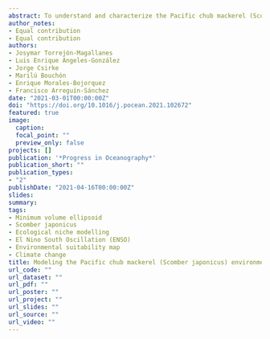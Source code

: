 ```yaml
---
abstract: To understand and characterize the Pacific chub mackerel (Scomber japonicus) spatiotemporal distribution in the northern Peruvian Current System, this study characterized the ecological niche using the minimum volume ellipsoid (MVE) approach considering two meteorological conditions jointly; El Niño (EN) and La Niña (LN). For this purpose, the species presence records collected by the Peruvian onboard observer program from 1997 to 2018 were used. All presence records were matched with the date (day/month/year) and location (longitude, latitude) of the corresponding oceanographic variables (sea surface temperature [SST], sea surface salinity [SSS], chlorophyll, and oxygen). Also, the future projected climate change effects on chub mackerel spatiotemporal distribution under Representative Concentration Pathway (RCP) 4.5 and 8.5 scenarios by mid- (2040–2050) and end‐of‐the‐century (2090–2100) were investigated. Ellipsoid evaluations demonstrated that models calibrated with SST and SSS had good performance. Projections for EN conditions predicted areas with high environmental suitability close and along the Peruvian coast. Contrastingly, during LN these areas were extended to the oceanic zone. The projected future scenarios showed that for the RCP 4.5 scenario, environmental suitability maps were similar to those found in LN but with persistent distribution in south-central Peru. For the RCP 8.5 scenario, habitats tended to be coastal. Based on climate refugia –areas where the bulk of the species may aggregate under future environmental change with the potential to re-expand once the stress abates–, the RCP 4.5 scenario did not show changes in the hotspots; conversely, the RCP 8.5 scenario predicted a reduction of around 47% of hotspots from 2040–2050 to 2090–2100 at 10° S-18° S. Finally, the consideration of extreme conditions (EN and LN) in model calibration can potentially generate models with good performance allowing to better characterize species niche when the data is restricted by political boundaries. Nevertheless, further testing must be performed to assert this idea.
author_notes:
- Equal contribution
- Equal contribution
authors:
- Josymar Torrejón-Magallanes
- Luis Enrique Ángeles-González
- Jorge Csirke
- Marilú Bouchón
- Enrique Morales-Bojorquez
- Francisco Arreguín-Sánchez
date: "2021-03-01T00:00:00Z"
doi: "https://doi.org/10.1016/j.pocean.2021.102672"
featured: true
image:
  caption: 
  focal_point: ""
  preview_only: false
projects: []
publication: '*Progress in Oceanography*'
publication_short: ""
publication_types:
- "2"
publishDate: "2021-04-16T00:00:00Z"
slides:
summary:
tags:
- Minimum volume ellipsoid
- Scomber japonicus
- Ecological niche modelling
- El Nino South Oscillation (ENSO)
- Environmental suitability map
- Climate change
title: Modeling the Pacific chub mackerel (Scomber japonicus) environmental niche and future scenarios in the northern Peruvian Current system
url_code: ""
url_dataset: ""
url_pdf: ""
url_poster: ""
url_project: ""
url_slides: ""
url_source: ""
url_video: ""
---
```

